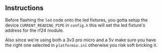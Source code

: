 
## Instructions

Before flashing the `led` code onto the led fixtures, you gotta setup the device `CURRENT_READING_PIPE` in `config.h` this will set the led fixture's address for the rf24 module.


Also since we're using both a 3v3 pro micro and a 5v make sure you have the right one selected in `platformio.ini` otherwise you risk soft bricking it. 

